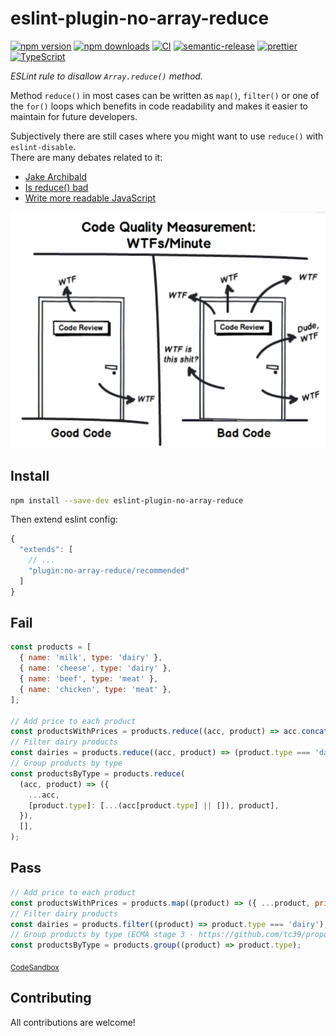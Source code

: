 # eslint-plugin-no-array-reduce

[![npm version][npm-badge]][npm-url]
[![npm downloads][downloads-badge]][npm-url]
[![CI][build-badge]][build-url]
[![semantic-release][semantic-badge]][semantic-url]
[![prettier][prettier-badge]][prettier-url]
[![TypeScript][typescript-badge]][typescript-url]

_ESLint rule to disallow `Array.reduce()` method._

Method `reduce()` in most cases can be written as `map()`, `filter()` or one of the `for()` loops which benefits in code readability and makes it easier to maintain for future developers.

Subjectively there are still cases where you might want to use `reduce()` with `eslint-disable`.  
There are many debates related to it:

- [Jake Archibald](https://twitter.com/jaffathecake/status/1213077702300852224)
- [Is reduce() bad](https://dev.to/jasterix/is-reduce-bad-2hhd)
- [Write more readable JavaScript](https://betterprogramming.pub/think-again-before-you-use-array-reduce-28f785b5aea9)

[![](misc/code.png)](https://twitter.com/jaffathecake/status/1213084977065279489)

## Install

```bash
npm install --save-dev eslint-plugin-no-array-reduce
```

Then extend eslint config:

```js
{
  "extends": [
    // ...
    "plugin:no-array-reduce/recommended"
  ]
}
```

## Fail

```js
const products = [
  { name: 'milk', type: 'dairy' },
  { name: 'cheese', type: 'dairy' },
  { name: 'beef', type: 'meat' },
  { name: 'chicken', type: 'meat' },
];

// Add price to each product
const productsWithPrices = products.reduce((acc, product) => acc.concat({ ...product, price: 2.7 }), []);
// Filter dairy products
const dairies = products.reduce((acc, product) => (product.type === 'dairy' ? acc.concat(product) : acc), []);
// Group products by type
const productsByType = products.reduce(
  (acc, product) => ({
    ...acc,
    [product.type]: [...(acc[product.type] || []), product],
  }),
  [],
);
```

## Pass

```js
// Add price to each product
const productsWithPrices = products.map((product) => ({ ...product, price: 2.7 }));
// Filter dairy products
const dairies = products.filter((product) => product.type === 'dairy');
// Group products by type (ECMA stage 3 - https://github.com/tc39/proposal-array-grouping)
const productsByType = products.group((product) => product.type);
```

<sub>[CodeSandbox](https://codesandbox.io/s/eslint-plugin-no-array-reduce-4cyc1i?file=/index.js)</sub>

## Contributing

All contributions are welcome!

[npm-url]: https://www.npmjs.com/package/eslint-plugin-no-array-reduce
[npm-badge]: https://img.shields.io/npm/v/eslint-plugin-no-array-reduce.svg
[downloads-badge]: https://img.shields.io/npm/dm/eslint-plugin-no-array-reduce.svg?color=blue
[build-badge]: https://github.com/mkosir/eslint-plugin-no-array-reduce/actions/workflows/main.yml/badge.svg
[build-url]: https://github.com/mkosir/eslint-plugin-no-array-reduce/actions/workflows/main.yml
[semantic-badge]: https://img.shields.io/badge/%20%20%F0%9F%93%A6%F0%9F%9A%80-semantic--release-e10079.svg
[semantic-url]: https://github.com/semantic-release/semantic-release
[prettier-badge]: https://img.shields.io/badge/code_style-prettier-ff69b4.svg
[prettier-url]: https://github.com/prettier/prettier
[typescript-badge]: https://badges.frapsoft.com/typescript/code/typescript.svg?v=101
[typescript-url]: https://github.com/microsoft/TypeScript

